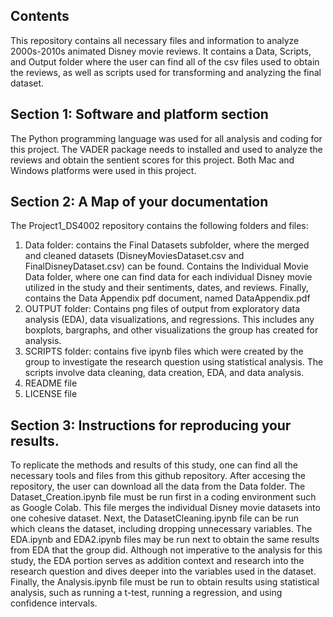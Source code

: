 ## Contents ##
This repository contains all necessary files and information to analyze 2000s-2010s animated Disney movie reviews. It contains a Data, Scripts, and Output folder where the user can find all of the csv files used to obtain the reviews, as well as scripts used for transforming and analyzing the final dataset. 

## Section 1: Software and platform section 
The Python programming language was used for all analysis and coding for this project. The VADER package needs to installed and used to analyze the reviews and obtain the sentient scores for this project. Both Mac and Windows platforms were used in this project.

## Section 2: A Map of your documentation 
The Project1_DS4002 repository contains the following folders and files:
1. Data folder: contains the Final Datasets subfolder, where the merged and cleaned datasets (DisneyMoviesDataset.csv and FinalDisneyDataset.csv) can be found. Contains the Individual Movie Data folder, where one can find data for each individual Disney movie utilized in the study and their sentiments, dates, and reviews. Finally, contains the Data Appendix pdf document, named DataAppendix.pdf
2. OUTPUT folder: Contains png files of output from exploratory data analysis (EDA), data visualizations, and regressions. This includes any boxplots, bargraphs, and other visualizations the group has created for analysis.
3. SCRIPTS folder: contains five ipynb files which were created by the group to investigate the research question using statistical analysis. The scripts involve data cleaning, data creation, EDA, and data analysis.
4. README file
5. LICENSE file

## Section 3: Instructions for reproducing your results. 
To replicate the methods and results of this study, one can find all the necessary tools and files from this github repository. After accesing the repository, the user can download all the data from the Data folder. The Dataset_Creation.ipynb file must be run first in a coding environment such as Google Colab. This file merges the individual Disney movie datasets into one cohesive dataset. Next, the DatasetCleaning.ipynb file can be run which cleans the dataset, including dropping unnecessary variables. The EDA.ipynb and EDA2.ipynb files may be run next to obtain the same results from EDA that the group did. Although not imperative to the analysis for this study, the EDA portion serves as addition context and research into the research question and dives deeper into the variables used in the dataset. Finally, the Analysis.ipynb file must be run to obtain results using statistical analysis, such as running a t-test, running a regression, and using confidence intervals.
